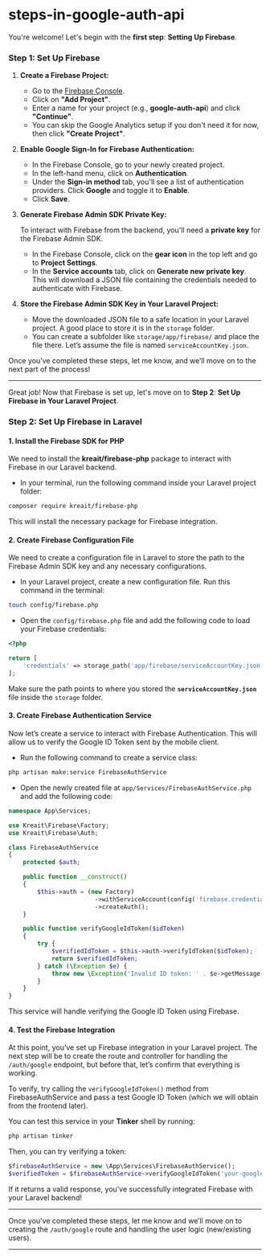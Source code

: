 # steps-in-google-auth-api

You're welcome! Let's begin with the **first step**: **Setting Up Firebase**.

### **Step 1: Set Up Firebase**

1. **Create a Firebase Project:**

   - Go to the [Firebase Console](https://console.firebase.google.com/).
   - Click on **"Add Project"**.
   - Enter a name for your project (e.g., **google-auth-api**) and click **"Continue"**.
   - You can skip the Google Analytics setup if you don't need it for now, then click **"Create Project"**.

2. **Enable Google Sign-In for Firebase Authentication:**

   - In the Firebase Console, go to your newly created project.
   - In the left-hand menu, click on **Authentication**.
   - Under the **Sign-in method** tab, you'll see a list of authentication providers. Click **Google** and toggle it to **Enable**.
   - Click **Save**.

3. **Generate Firebase Admin SDK Private Key:**

   To interact with Firebase from the backend, you'll need a **private key** for the Firebase Admin SDK.

   - In the Firebase Console, click on the **gear icon** in the top left and go to **Project Settings**.
   - In the **Service accounts** tab, click on **Generate new private key**. This will download a JSON file containing the credentials needed to authenticate with Firebase.

4. **Store the Firebase Admin SDK Key in Your Laravel Project:**

   - Move the downloaded JSON file to a safe location in your Laravel project. A good place to store it is in the `storage` folder.
   - You can create a subfolder like `storage/app/firebase/` and place the file there. Let’s assume the file is named `serviceAccountKey.json`.

Once you’ve completed these steps, let me know, and we’ll move on to the next part of the process!

______________________________________________________________________________________________________________________________________________________________________________


Great job! Now that Firebase is set up, let's move on to **Step 2**: **Set Up Firebase in Your Laravel Project**.

### **Step 2: Set Up Firebase in Laravel**

#### 1. **Install the Firebase SDK for PHP**

We need to install the **kreait/firebase-php** package to interact with Firebase in our Laravel backend.

- In your terminal, run the following command inside your Laravel project folder:

```bash
composer require kreait/firebase-php
```

This will install the necessary package for Firebase integration.

#### 2. **Create Firebase Configuration File**

We need to create a configuration file in Laravel to store the path to the Firebase Admin SDK key and any necessary configurations.

- In your Laravel project, create a new configuration file. Run this command in the terminal:

```bash
touch config/firebase.php
```

- Open the `config/firebase.php` file and add the following code to load your Firebase credentials:

```php
<?php

return [
    'credentials' => storage_path('app/firebase/serviceAccountKey.json'), // Path to your service account key file
];
```

Make sure the path points to where you stored the **`serviceAccountKey.json`** file inside the `storage` folder.

#### 3. **Create Firebase Authentication Service**

Now let’s create a service to interact with Firebase Authentication. This will allow us to verify the Google ID Token sent by the mobile client.

- Run the following command to create a service class:

```bash
php artisan make:service FirebaseAuthService
```

- Open the newly created file at `app/Services/FirebaseAuthService.php` and add the following code:

```php
namespace App\Services;

use Kreait\Firebase\Factory;
use Kreait\Firebase\Auth;

class FirebaseAuthService
{
    protected $auth;

    public function __construct()
    {
        $this->auth = (new Factory)
                        ->withServiceAccount(config('firebase.credentials'))  // Load credentials from config
                        ->createAuth();
    }

    public function verifyGoogleIdToken($idToken)
    {
        try {
            $verifiedIdToken = $this->auth->verifyIdToken($idToken);
            return $verifiedIdToken;
        } catch (\Exception $e) {
            throw new \Exception('Invalid ID token: ' . $e->getMessage());
        }
    }
}
```

This service will handle verifying the Google ID Token using Firebase.

#### 4. **Test the Firebase Integration**

At this point, you’ve set up Firebase integration in your Laravel project. The next step will be to create the route and controller for handling the `/auth/google` endpoint, but before that, let’s confirm that everything is working.

To verify, try calling the `verifyGoogleIdToken()` method from FirebaseAuthService and pass a test Google ID Token (which we will obtain from the frontend later).

You can test this service in your **Tinker** shell by running:

```bash
php artisan tinker
```

Then, you can try verifying a token:

```php
$firebaseAuthService = new \App\Services\FirebaseAuthService();
$verifiedToken = $firebaseAuthService->verifyGoogleIdToken('your-google-id-token-here');
```

If it returns a valid response, you’ve successfully integrated Firebase with your Laravel backend!

---

Once you’ve completed these steps, let me know and we’ll move on to creating the `/auth/google` route and handling the user logic (new/existing users).

_____________________________________________________________________________________________________________________________________________________________________________

